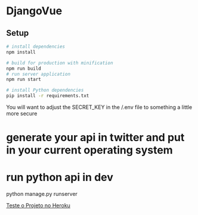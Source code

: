 # DjangoVue


## Setup

``` bash
# install dependencies
npm install

# build for production with minification
npm run build
# run server application
npm run start

# install Python dependencies
pip install -r requirements.txt
```
You will want to adjust the SECRET_KEY in the /.env file to something a little more secure
# generate your api in twitter and put in your current operating system


# run python api in dev
python manage.py runserver

<a href="https://twitter-search-vue-django.herokuapp.com/">Teste o Projeto no Heroku</a>
